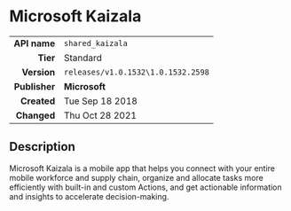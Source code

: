 # Microsoft Kaizala
| | |
|-:|-|
|**API name**|`shared_kaizala`|
|**Tier**|Standard|
|**Version**|`releases/v1.0.1532\1.0.1532.2598`|
|**Publisher**|**Microsoft**|
|**Created**|Tue Sep 18 2018|
|**Changed**|Thu Oct 28 2021|

## Description
Microsoft Kaizala is a mobile app that helps you connect with your entire mobile workforce and supply chain, organize and allocate tasks more efficiently with built-in and custom Actions, and get actionable information and insights to accelerate decision-making.
